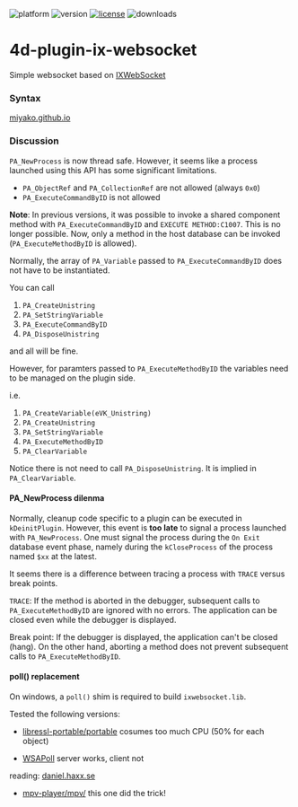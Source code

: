 ![platform](https://img.shields.io/static/v1?label=platform&message=osx-64%20|%20win-32%20|%20win-64&color=blue)
![version](https://img.shields.io/badge/version-17%2B-3E8B93)
[![license](https://img.shields.io/github/license/miyako/4d-plugin-ix-websocket)](LICENSE)
![downloads](https://img.shields.io/github/downloads/miyako/4d-plugin-ix-websocket/total)

# 4d-plugin-ix-websocket
Simple websocket based on [IXWebSocket](https://github.com/machinezone/IXWebSocket)

### Syntax

[miyako.github.io](https://miyako.github.io/2019/07/11/4d-plugin-ix-websocket.html)

### Discussion

``PA_NewProcess`` is now thread safe. However, it seems like a process launched using this API has some significant limitations.

* ``PA_ObjectRef`` and ``PA_CollectionRef`` are not allowed (always ``0x0``)
* ``PA_ExecuteCommandByID`` is not allowed

**Note**: In previous versions, it was possible to invoke a shared component method with ``PA_ExecuteCommandByID`` and ``EXECUTE METHOD:C1007``. This is no longer possible. Now, only a method in the host database can be invoked (``PA_ExecuteMethodByID`` is allowed).

Normally, the array of ``PA_Variable`` passed to ``PA_ExecuteCommandByID`` does not have to be instantiated. 

You can call 

1. ``PA_CreateUnistring``
1. ``PA_SetStringVariable`` 
1. ``PA_ExecuteCommandByID``
1. ``PA_DisposeUnistring``

and all will be fine.

However, for paramters passed to ``PA_ExecuteMethodByID`` the variables need to be managed on the plugin side.

i.e.

1. ``PA_CreateVariable(eVK_Unistring)``
1. ``PA_CreateUnistring``
1. ``PA_SetStringVariable`` 
1. ``PA_ExecuteMethodByID``
1. ``PA_ClearVariable``

Notice there is not need to call ``PA_DisposeUnistring``. It is implied in ``PA_ClearVariable``.

#### PA_NewProcess dilenma

Normally, cleanup code specific to a plugin can be executed in ``kDeinitPlugin``. However, this event is **too late** to signal a process launched with ``PA_NewProcess``. One must signal the process during the ``On Exit`` database event phase, namely during the ``kCloseProcess`` of the process named ``$xx`` at the latest.

It seems there is a difference between tracing a process with ``TRACE`` versus break points. 

``TRACE``: If the method is aborted in the debugger, subsequent calls to ``PA_ExecuteMethodByID`` are ignored with no errors. The application can be closed even while the debugger is displayed. 

Break point: If the debugger is displayed, the application can't be closed (hang). On the other hand, aborting a method does not prevent subsequent calls to ``PA_ExecuteMethodByID``.

#### poll() replacement

On windows, a ``poll()`` shim is required to build ``ixwebsocket.lib``.

Tested the following versions:

* [libressl-portable/portable](https://github.com/libressl-portable/portable/blob/master/apps/openssl/compat/poll_win.c) cosumes too much CPU (50% for each object)

* [WSAPoll](https://docs.microsoft.com/en-us/windows/win32/api/winsock2/nf-winsock2-wsapoll) server works, client not

reading: [daniel.haxx.se](https://daniel.haxx.se/blog/2012/10/10/wsapoll-is-broken/)

* [mpv-player/mpv/](https://github.com/mpv-player/mpv/blob/master/osdep/polldev.c) this one did the trick!
